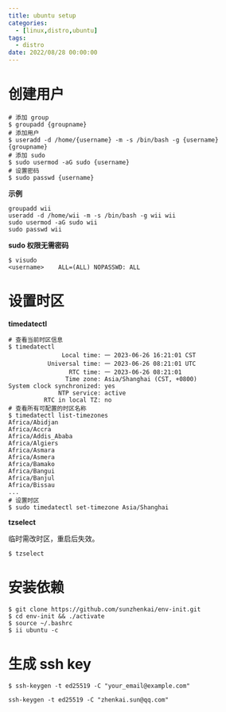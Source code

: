 ```yaml
---
title: ubuntu setup
categories: 
  - [linux,distro,ubuntu]
tags:
  - distro
date: 2022/08/28 00:00:00
---
```


# 创建用户

```shell
# 添加 group
$ groupadd {groupname}
# 添加用户
$ useradd -d /home/{username} -m -s /bin/bash -g {username} {groupname}
# 添加 sudo
$ sudo usermod -aG sudo {username}
# 设置密码
$ sudo passwd {username}
```

**示例**

```shell
groupadd wii
useradd -d /home/wii -m -s /bin/bash -g wii wii
sudo usermod -aG sudo wii
sudo passwd wii
```

**sudo 权限无需密码**

```shell
$ visudo
<username>    ALL=(ALL) NOPASSWD: ALL
```

# 设置时区

**timedatectl**

```shell
# 查看当前时区信息
$ timedatectl
               Local time: 一 2023-06-26 16:21:01 CST
           Universal time: 一 2023-06-26 08:21:01 UTC
                 RTC time: 一 2023-06-26 08:21:01
                Time zone: Asia/Shanghai (CST, +0800)
System clock synchronized: yes
              NTP service: active
          RTC in local TZ: no
# 查看所有可配置的时区名称
$ timedatectl list-timezones
Africa/Abidjan
Africa/Accra
Africa/Addis_Ababa
Africa/Algiers
Africa/Asmara
Africa/Asmera
Africa/Bamako
Africa/Bangui
Africa/Banjul
Africa/Bissau
...
# 设置时区
$ sudo timedatectl set-timezone Asia/Shanghai
```

**tzselect**

临时需改时区，重启后失效。

```shell
$ tzselect
```

# 安装依赖

```shell
$ git clone https://github.com/sunzhenkai/env-init.git
$ cd env-init && ./activate
$ source ~/.bashrc
$ ii ubuntu -c
```

# 生成 ssh key

```shell
$ ssh-keygen -t ed25519 -C "your_email@example.com"
```

```shell
ssh-keygen -t ed25519 -C "zhenkai.sun@qq.com"
```

